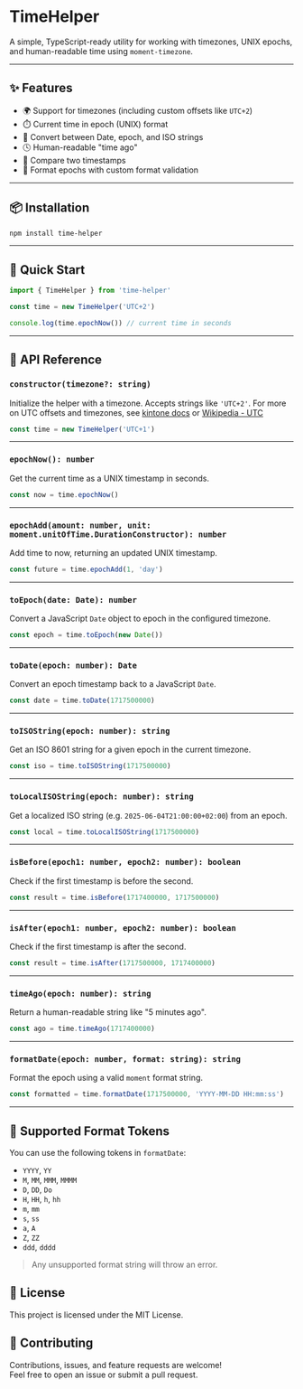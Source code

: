 # TimeHelper

A simple, TypeScript-ready utility for working with timezones, UNIX epochs, and human-readable time using `moment-timezone`.

---

## ✨ Features

- 🌍 Support for timezones (including custom offsets like `UTC+2`)
- ⏱️ Current time in epoch (UNIX) format
- 📅 Convert between Date, epoch, and ISO strings
- 🕓 Human-readable "time ago"
- 📐 Compare two timestamps
- 🎯 Format epochs with custom format validation

---

## 📦 Installation

```bash
npm install time-helper
```

---

## 🚀 Quick Start

```ts
import { TimeHelper } from 'time-helper'

const time = new TimeHelper('UTC+2')

console.log(time.epochNow()) // current time in seconds
```

---

## 🧰 API Reference

### `constructor(timezone?: string)`

Initialize the helper with a timezone. Accepts strings like `'UTC+2'`. For more on UTC offsets and timezones, see [kintone docs](https://get.kintone.help/general/en/id/020116.html) or [Wikipedia - UTC](https://en.wikipedia.org/wiki/List_of_tz_database_time_zones)

```ts
const time = new TimeHelper('UTC+1')
```

---

### `epochNow(): number`

Get the current time as a UNIX timestamp in seconds.

```ts
const now = time.epochNow()
```

---

### `epochAdd(amount: number, unit: moment.unitOfTime.DurationConstructor): number`

Add time to now, returning an updated UNIX timestamp.

```ts
const future = time.epochAdd(1, 'day')
```

---

### `toEpoch(date: Date): number`

Convert a JavaScript `Date` object to epoch in the configured timezone.

```ts
const epoch = time.toEpoch(new Date())
```

---

### `toDate(epoch: number): Date`

Convert an epoch timestamp back to a JavaScript `Date`.

```ts
const date = time.toDate(1717500000)
```

---

### `toISOString(epoch: number): string`

Get an ISO 8601 string for a given epoch in the current timezone.

```ts
const iso = time.toISOString(1717500000)
```

---

### `toLocalISOString(epoch: number): string`

Get a localized ISO string (e.g. `2025-06-04T21:00:00+02:00`) from an epoch.

```ts
const local = time.toLocalISOString(1717500000)
```

---

### `isBefore(epoch1: number, epoch2: number): boolean`

Check if the first timestamp is before the second.

```ts
const result = time.isBefore(1717400000, 1717500000)
```

---

### `isAfter(epoch1: number, epoch2: number): boolean`

Check if the first timestamp is after the second.

```ts
const result = time.isAfter(1717500000, 1717400000)
```

---

### `timeAgo(epoch: number): string`

Return a human-readable string like "5 minutes ago".

```ts
const ago = time.timeAgo(1717400000)
```

---

### `formatDate(epoch: number, format: string): string`

Format the epoch using a valid `moment` format string.

```ts
const formatted = time.formatDate(1717500000, 'YYYY-MM-DD HH:mm:ss')
```

---

## 🧾 Supported Format Tokens

You can use the following tokens in `formatDate`:

- `YYYY`, `YY`
- `M`, `MM`, `MMM`, `MMMM`
- `D`, `DD`, `Do`
- `H`, `HH`, `h`, `hh`
- `m`, `mm`
- `s`, `ss`
- `a`, `A`
- `Z`, `ZZ`
- `ddd`, `dddd`

> Any unsupported format string will throw an error.

## 📄 License

This project is licensed under the MIT License.

## 🤝 Contributing

Contributions, issues, and feature requests are welcome!  
Feel free to open an issue or submit a pull request.
